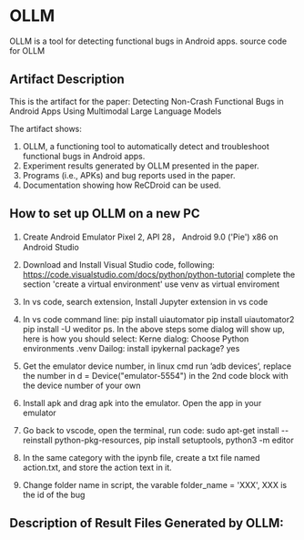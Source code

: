 # OLLM
OLLM is a tool for detecting functional bugs in Android apps.
source code for OLLM

## Artifact Description
This is the artifact for the paper: Detecting Non-Crash Functional Bugs in Android Apps Using Multimodal Large Language Models

The artifact shows:

1) OLLM, a functioning tool to automatically detect and troubleshoot functional bugs in Android apps.
2) Experiment results generated by OLLM presented in the paper.
3) Programs (i.e., APKs) and bug reports used in the paper.
4) Documentation showing how ReCDroid can be used.

## How to set up OLLM on a new PC

1) Create Android Emulator Pixel 2, API 28， Android 9.0 ('Pie') x86 on Android Studio

2) Download and Install Visual Studio code, following: https://code.visualstudio.com/docs/python/python-tutorial complete the section 'create a virtual environment' use venv as virtual enviroment

3) In vs code, search extension, Install Jupyter extension in vs code

4) In vs code command line: pip install uiautomator pip install uiautomator2 pip install -U weditor
ps. In the above steps some dialog will show up, here is how you should select: Kerne dialog: Choose Python environments .venv Dailog: install ipykernal package? yes

5) Get the emulator device number, in linux cmd run ’adb devices’, replace the number in d = Device("emulator-5554") in the 2nd code block with the device number of your own

6) Install apk and drag apk into the emulator. Open the app in your emulator

7) Go back to vscode, open the terminal, run code: sudo apt-get install --reinstall python-pkg-resources, pip install setuptools, python3 -m editor

8) In the same category with the ipynb file, create a txt file named action.txt, and store the action text in it.

9) Change folder name in script, the varable folder_name = 'XXX', XXX is the id of the bug

## Description of Result Files Generated by OLLM:
